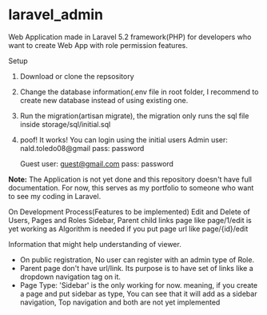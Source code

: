 # laravel_admin
Web Application made in Laravel 5.2 framework(PHP) for developers who want to create Web App with role permission features.

Setup
1. Download or clone the repsository
2. Change the database information(.env file in root folder, I recommend to create new database instead of using existing one.
3. Run the migration(artisan migrate), the migration only runs the sql file inside storage/sql/initial.sql
4. poof! It works! You can login using the initial users
    Admin
	user: nald.toledo08@gmail
	pass: password

    Guest
	user: guest@gmail.com
	pass: password


<strong>Note:</strong>
The Application is not yet done and this repository doesn't have full documentation. For now, this serves as my portfolio to someone who want to see my coding in Laravel.

On Development Process(Features to be implemented)
   Edit and Delete of Users, Pages and Roles
   Sidebar, Parent child links
   page like page/1/edit is yet working as Algorithm is needed if you put page url like page/{id}/edit
   
Information that might help understanding of viewer.
   - On public registration, No user can register with an admin type of Role.
   - Parent page don't have url/link. Its purpose is to have set of links like a dropdown navigation tag on it.
   - Page Type: 'Sidebar' is the only working for now. meaning, if you create a page and put sidebar as type, You can see that it will add as a sidebar navigation, Top navigation and both are not yet implemented   
   
   
   